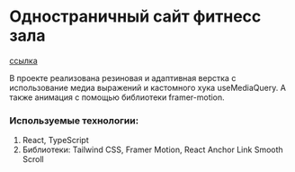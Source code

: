 #  Одностраничный сайт фитнесс зала

[ссылка](https://aleksandrdronov.github.io/gym-app/)

В проекте реализована резиновая и адаптивная верстка с использование медиа выражений 
и кастомного хука useMediaQuery. А также анимация с помощью библиотеки framer-motion.

### Используемые технологии:
1. React, TypeScript
2. Библиотеки: Tailwind CSS, Framer Motion, React Anchor Link Smooth Scroll

